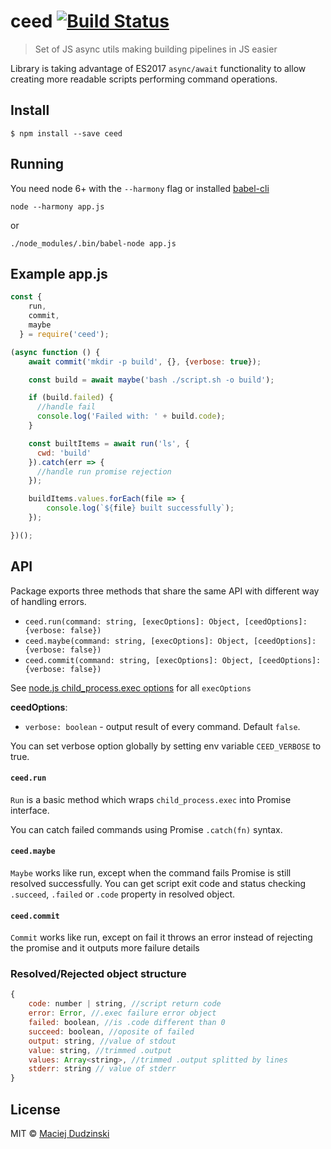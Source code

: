 # ceed [![Build Status](https://travis-ci.org/elmccd/ceed.svg?branch=master)](https://travis-ci.org/elmccd/ceed)

> Set of JS async utils making building pipelines in JS easier

Library is taking advantage of ES2017 `async/await` functionality to
allow creating more readable scripts performing command operations.

## Install

```
$ npm install --save ceed
```

## Running
You need node 6+ with the `--harmony` flag or installed [babel-cli](https://github.com/babel/babel/tree/master/packages/babel-cli)

`node --harmony app.js`

or

`./node_modules/.bin/babel-node app.js`

## Example app.js

```js
const {
    run,
    commit,
    maybe
  } = require('ceed');

(async function () {
    await commit('mkdir -p build', {}, {verbose: true});

	const build = await maybe('bash ./script.sh -o build');

	if (build.failed) {
	  //handle fail
	  console.log('Failed with: ' + build.code);
	}

	const builtItems = await run('ls', {
	  cwd: 'build'
	}).catch(err => {
	  //handle run promise rejection
	});

	buildItems.values.forEach(file => {
		console.log(`${file} built successfully`);
	});

})();

```


## API

Package exports three methods that share the same API with different
way of handling errors.

- `ceed.run(command: string, [execOptions]: Object, [ceedOptions]: {verbose: false})`
- `ceed.maybe(command: string, [execOptions]: Object, [ceedOptions]: {verbose: false})`
- `ceed.commit(command: string, [execOptions]: Object, [ceedOptions]: {verbose: false})`

See [node.js child_process.exec options](https://nodejs.org/api/child_process.html#child_process_child_process_exec_command_options_callback)
for all `execOptions`

**ceedOptions**:
- `verbose: boolean` - output result of every command. Default `false`.

You can set verbose option globally by setting env variable `CEED_VERBOSE` to true.

#### `ceed.run`

`Run` is a basic method which wraps `child_process.exec` into Promise
interface.

You can catch failed commands using Promise `.catch(fn)` syntax.

#### `ceed.maybe`

`Maybe` works like run, except when the command fails Promise is still
resolved successfully. You can get script exit code and status checking
`.succeed`, `.failed` or `.code` property in resolved object.

#### `ceed.commit`

`Commit` works like run, except on fail it throws an error instead of rejecting
 the promise and it outputs more failure details

### Resolved/Rejected object structure

```js
{
	code: number | string, //script return code
	error: Error, //.exec failure error object
	failed: boolean, //is .code different than 0
	succeed: boolean, //oposite of failed
	output: string, //value of stdout
	value: string, //trimmed .output
	values: Array<string>, //trimmed .output splitted by lines
	stderr: string // value of stderr
}
```

## License

MIT © [Maciej Dudzinski](http://github.com/elmccd)
